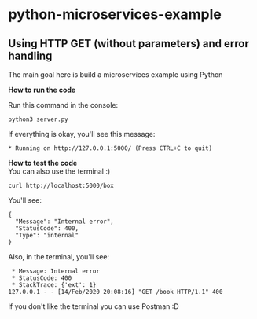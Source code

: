 # python-microservices-example
Using HTTP GET (without parameters) and error handling
---
The main goal here is build a microservices example using Python

**How to run the code** </br>

Run this command in the console:
```
python3 server.py
```
If everything is okay, you'll see this message:
```
* Running on http://127.0.0.1:5000/ (Press CTRL+C to quit)
```

**How to test the code** </br>
You can also use the terminal :)

```
curl http://localhost:5000/box
```

You'll see:
```
{
  "Message": "Internal error",
  "StatusCode": 400,
  "Type": "internal"
}
```

Also, in the terminal, you'll see:
```
 * Message: Internal error
 * StatusCode: 400
 * StackTrace: {'ext': 1}
127.0.0.1 - - [14/Feb/2020 20:08:16] "GET /book HTTP/1.1" 400
```

If you don't like the terminal you can use Postman :D
